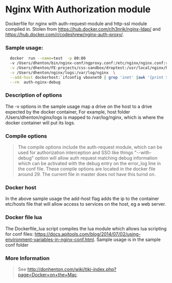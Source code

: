 # Nginx With Authorization module
Dockerfile for nginx with auth-request-module and http-ssl module compiled in. Stolen from https://hub.docker.com/r/h3nrik/nginx-ldap/ and https://hub.docker.com/r/codeshrew/nginx-auth-proxy/.

### Sample usage:
```bash
  docker  run --name=test  -p 80:80 
  -v /Users/dhenton/bin/nginx-conf/ngproxy.conf:/etc/nginx/nginx.conf:ro \
  -v /Users/dhenton/FE-projects/css-sandbox/droptest:/usr/local/nginx/html:ro \
  -v /Users/dhenton/nginx/logs:/var/log/nginx  \
  --add-host dockerhost:`ifconfig vboxnet0 | grep 'inet' |awk '{print $2}'` \
  --rm  auth-nginx-debug 
```

### Description of options
The -v options in the sample usage map a drive on the host to a drive expected by the docker container, For example, 
host folder /Users/dhenton/nginx/logs is mapped to /var/log/nginx, which is where the docker container will put its logs.

### Compile options
> The compile options include the auth-request module, which can be used for authorization interception and SSO like things
> "--with-debug" option will allow auth request matching debug information which can be activated with the debug entry on the error_log line in the conf file. These compile options are located in the docker file around 29. The current file in master does not have this turnd on.


### Docker host
In the above sample usage the add-host flag adds the ip to the container etc/hosts file that will allow access to services on the host, eg a web server.

### Docker file lua
The Dockerfile_lua script compiles the lua module which allows lua scripting for conf files: 
https://docs.apitools.com/blog/2014/07/02/using-environment-variables-in-nginx-conf.html. Sample usage is in the sample conf folder


### More Information
> See http://donhenton.com/wiki/tiki-index.php?page=Docker+on+the+Mac.
